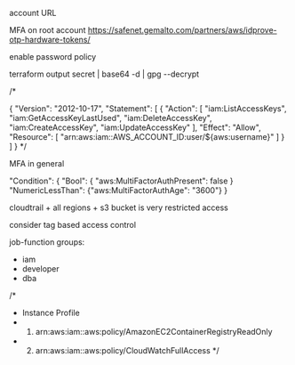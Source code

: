 account URL

MFA on root account
https://safenet.gemalto.com/partners/aws/idprove-otp-hardware-tokens/

enable password policy

terraform output secret | base64 -d | gpg --decrypt

/*

  {
      "Version": "2012-10-17",
      "Statement": [
          {
              "Action": [
                  "iam:ListAccessKeys",
                  "iam:GetAccessKeyLastUsed",
                  "iam:DeleteAccessKey",
                  "iam:CreateAccessKey",
                  "iam:UpdateAccessKey"
              ],
              "Effect": "Allow",
              "Resource": [
                  "arn:aws:iam::AWS_ACCOUNT_ID:user/${aws:username}"
              ]
          }
      ]
  }
*/

MFA in general

"Condition": {
  "Bool": { "aws:MultiFactorAuthPresent": false }
  "NumericLessThan": {"aws:MultiFactorAuthAge": "3600"}
}


cloudtrail + all regions + s3 bucket is very restricted access

consider tag based access control


job-function groups:
  * iam
  * developer
  * dba



/*
*  Instance Profile
*  1) arn:aws:iam::aws:policy/AmazonEC2ContainerRegistryReadOnly
*  2) arn:aws:iam::aws:policy/CloudWatchFullAccess
*/
